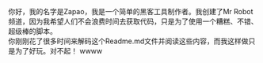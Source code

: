 你好，我的名字是Zapao，我是一个简单的黑客工具制作者。我创建了Mr Robot频道，因为我希望人们不会浪费时间去获取代码，只是为了使用一个糟糕、不错、超级棒的脚本。  
你刚刚花了很多时间来解码这个Readme.md文件并阅读这些内容，而我这样做只是为了好玩。对不起！
wwww
